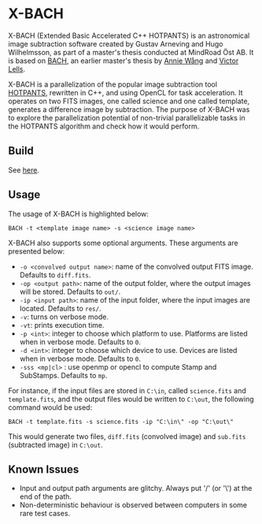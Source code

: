 # X-BACH
X-BACH (Extended Basic Accelerated C++ HOTPANTS) is an astronomical image subtraction software created by Gustav Arneving and Hugo Wilhelmsson, as part of a master's thesis conducted at MindRoad Öst AB. It is based on [BACH](https://github.com/MindRoadAB/Thesis-BACH), an earlier master's thesis by [Annie Wång](https://github.com/th3tard1sparadox) and [Victor Lells](https://github.com/vollells).

X-BACH is a parallelization of the popular image subtraction tool [HOTPANTS](https://github.com/acbecker/hotpants), rewritten in C++, and using OpenCL for task acceleration. It operates on two FITS images, one called science and one called template, generates a difference image by subtraction. The purpose of X-BACH was to explore the parallelization potential of non-trivial parallelizable tasks in the HOTPANTS algorithm and check how it would perform.

## Build
See [here](docs/Build.md).

## Usage
The usage of X-BACH is highlighted below:

```
BACH -t <template image name> -s <science image name>
```

X-BACH also supports some optional arguments. These arguments are presented below:

- `-o <convolved output name>`: name of the convolved output FITS image. Defaults to `diff.fits`.
- `-op <output path>`: name of the output folder, where the output images will be stored. Defaults to `out/`.
- `-ip <input path>`: name of the input folder, where the input images are located. Defaults to `res/`.
- `-v`: turns on verbose mode.
- `-vt`: prints execution time.
- `-p <int>`: integer to choose which platform to use. Platforms are listed when in verbose mode. Defaults to `0`.
- `-d <int>`: integer to choose which device to use. Devices are listed when in verbose mode. Defaults to `0`.
- `-sss <mp|cl>` : use openmp or opencl to compute Stamp and SubStamps. Defaults to `mp`.

For instance, if the input files are stored in `C:\in`, called `science.fits` and `template.fits`, and the output files would be written to `C:\out`, the following command would be used:

```
BACH -t template.fits -s science.fits -ip "C:\in\" -op "C:\out\"
```

This would generate two files, `diff.fits` (convolved image) and `sub.fits` (subtracted image) in `C:\out`.

## Known Issues
- Input and output path arguments are glitchy. Always put '/' (or '\\') at the end of the path.
- Non-deterministic behaviour is observed between computers in some rare test cases.
